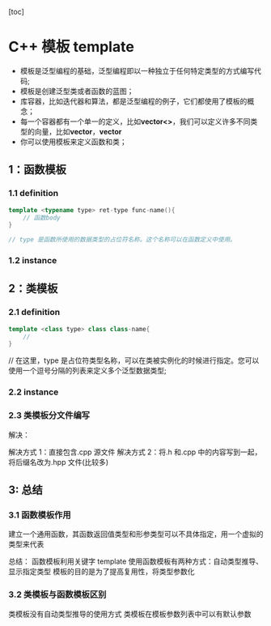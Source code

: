 [toc]

# C++ 模板 template

- 模板是泛型编程的基础，泛型编程即以一种独立于任何特定类型的方式编写代码;
- 模板是创建泛型类或者函数的蓝图；
- 库容器，比如迭代器和算法，都是泛型编程的例子，它们都使用了模板的概念；
- 每一个容器都有一个单一的定义，比如**vector<>**，我们可以定义许多不同类型的向量，比如**vector<int>**，**vector<string>**
- 你可以使用模板来定义函数和类；

## 1：函数模板

### 1.1 definition

```cpp
template <typename type> ret-type func-name(){
    // 函数body
}

// type 是函数所使用的数据类型的占位符名称。这个名称可以在函数定义中使用。
```

### 1.2 instance

## 2：类模板

### 2.1 definition

```cpp
template <class type> class class-name{
    //
}
```

// 在这里，type 是占位符类型名称，可以在类被实例化的时候进行指定。您可以使用一个逗号分隔的列表来定义多个泛型数据类型;

### 2.2 instance

### 2.3 类模板分文件编写

解决：

解决方式 1：直接包含.cpp 源文件
解决方式 2：将.h 和.cpp 中的内容写到一起，将后缀名改为.hpp 文件(比较多)

## 3: 总结

### 3.1 函数模板作用

建立一个通用函数，其函数返回值类型和形参类型可以不具体指定，用一个虚拟的类型来代表

总结：
函数模板利用关键字 template
使用函数模板有两种方式：自动类型推导、显示指定类型
模板的目的是为了提高复用性，将类型参数化

### 3.2 类模板与函数模板区别

类模板没有自动类型推导的使用方式
类模板在模板参数列表中可以有默认参数
